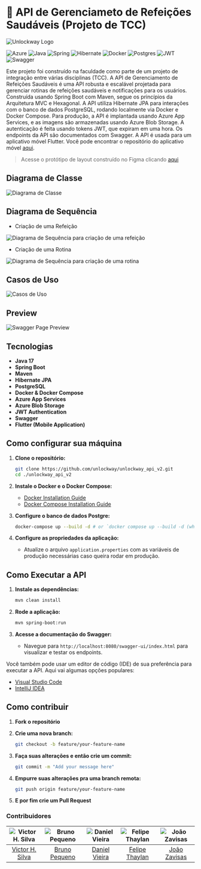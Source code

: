 # 🥘 API de Gerenciameto de Refeições Saudáveis (Projeto de TCC)

![Unlockway Logo](./.github/assets/unlockway_logo.png)

![Azure](https://img.shields.io/badge/azure-%230072C6.svg?style=for-the-badge&logo=microsoftazure&logoColor=white) ![Java](https://img.shields.io/badge/java-%23ED8B00.svg?style=for-the-badge&logo=openjdk&logoColor=white) ![Spring](https://img.shields.io/badge/spring-%236DB33F.svg?style=for-the-badge&logo=spring&logoColor=white) ![Hibernate](https://img.shields.io/badge/Hibernate-59666C?style=for-the-badge&logo=Hibernate&logoColor=white) ![Docker](https://img.shields.io/badge/docker-%230db7ed.svg?style=for-the-badge&logo=docker&logoColor=white) ![Postgres](https://img.shields.io/badge/postgres-%23316192.svg?style=for-the-badge&logo=postgresql&logoColor=white) ![JWT](https://img.shields.io/badge/JWT-black?style=for-the-badge&logo=JSON%20web%20tokens) ![Swagger](https://img.shields.io/badge/-Swagger-%23Clojure?style=for-the-badge&logo=swagger&logoColor=white)

Este projeto foi construído na faculdade como parte de um projeto de integração entre várias disciplinas (TCC). A API de Gerenciamento de Refeições Saudáveis é uma API robusta e escalável projetada para gerenciar rotinas de refeições saudáveis e notificações para os usuários. Construída usando Spring Boot com Maven, segue os princípios da Arquitetura MVC e Hexagonal. A API utiliza Hibernate JPA para interações com o banco de dados PostgreSQL, rodando localmente via Docker e Docker Compose. Para produção, a API é implantada usando Azure App Services, e as imagens são armazenadas usando Azure Blob Storage. A autenticação é feita usando tokens JWT, que expiram em uma hora. Os endpoints da API são documentados com Swagger. A API é usada para um aplicativo móvel Flutter. Você pode encontrar o repositório do aplicativo móvel [aqui](https://github.com/unlockway/unlockway_mobile).

> Acesse o protótipo de layout construído no Figma clicando [aqui](https://www.figma.com/design/eVCIm7PVUYjDSV6PrifbAG/Fatec---Projeto-Integrador%3A-Unlockway?node-id=0-1&t=JH2hcRXH9DhEu4BF-1)

## Diagrama de Classe

![Diagrama de Classe](./.github/assets/class_diagram.png)

## Diagrama de Sequência

- Criação de uma Refeição

![Diagrama de Sequência para criação de uma refeição](./.github/assets/sequence_diagram_create_meal.png)

- Criação de uma Rotina

![Diagrama de Sequência para criação de uma rotina](./.github/assets/sequence_diagram_create_routine.png)

## Casos de Uso

![Casos de Uso](./.github/assets/use_cases.png)

## Preview

![Swagger Page Preview](./.github/assets/unlockway_api_full_swagger.jpeg)

## Tecnologias

- **Java 17**
- **Spring Boot**
- **Maven**
- **Hibernate JPA**
- **PostgreSQL**
- **Docker & Docker Compose**
- **Azure App Services**
- **Azure Blob Storage**
- **JWT Authentication**
- **Swagger**
- **Flutter (Mobile Application)**

## Como configurar sua máquina

1. **Clone o repositório:**

   ```sh
   git clone https://github.com/unlockway/unlockway_api_v2.git
   cd ./unlockway_api_v2
   ```

2. **Instale o Docker e o Docker Compose:**

   - [Docker Installation Guide](https://docs.docker.com/get-docker/)
   - [Docker Compose Installation Guide](https://docs.docker.com/compose/install/)

3. **Configure o banco de dados Postgre:**

   ```sh
   docker-compose up --build -d # or `docker compose up --build -d (whitout the -)`
   ```

4. **Configure as propriedades da aplicação:**
   - Atualize o arquivo `application.properties` com as variáveis de produção necessárias caso queira rodar em produção.

## Como Executar a API

1. **Instale as dependências:**

   ```sh
   mvn clean install
   ```

2. **Rode a aplicação:**

   ```sh
   mvn spring-boot:run
   ```

3. **Acesse a documentação do Swagger:**
   - Navegue para `http://localhost:8080/swagger-ui/index.html` para visualizar e testar os endpoints.

Você também pode usar um editor de código (IDE) de sua preferência para executar a API. Aqui vai algumas opções populares:

- [Visual Studio Code](https://code.visualstudio.com/)
- [IntelliJ IDEA](https://www.jetbrains.com/idea/)

## Como contribuir

1. **Fork o repositório**

2. **Crie uma nova branch:**

   ```sh
   git checkout -b feature/your-feature-name
   ```

3. **Faça suas alterações e então crie um commit:**

   ```sh
   git commit -m "Add your message here"
   ```

4. **Empurre suas alterações pra uma branch remota:**

   ```sh
   git push origin feature/your-feature-name
   ```

5. **E por fim crie um Pull Request**

### Contribuidores

| ![Victor H. Silva](https://github.com/vickttor.png) | ![Bruno Pequeno](https://github.com/bruno-pequeno.png) | ![Daniel Vieira](https://github.com/DanielVieira2828.png) | ![Felipe Thaylan](https://github.com/ThaylanFe.png) | ![João Zavisas](https://github.com/Zavisas.png) |
| :-------------------------------------------------: | :----------------------------------------------------: | :-------------------------------------------------------: | :-------------------------------------------------: | :---------------------------------------------: |
|   [Victor H. Silva](https://github.com/vickttor)    |   [Bruno Pequeno](https://github.com/bruno-pequenor)   |   [Daniel Vieira](https://github.com/DanielVieira2828)    |   [Felipe Thaylan](https://github.com/ThaylanFe)    |   [João Zavisas](https://github.com/Zavisas)    |
